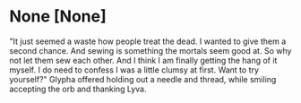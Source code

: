 # None [None]
"It just seemed a waste how people treat the dead. I wanted to give them a second chance. And sewing is something the mortals seem good at. So why not let them sew each other. And I think I am finally getting the hang of it myself. I do need to confess I was a little clumsy at first. Want to try yourself?" Glypha offered holding out a needle and thread, while smiling accepting the orb and thanking Lyva.
